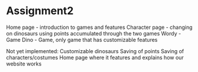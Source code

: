 # Assignment2

Home page - introduction to games and features
Character page - changing on dinosaurs using points accumulated through the two games
Wordy - Game
Dino - Game, only game that has customizable features

Not yet implemented:
Customizable dinosaurs
Saving of points
Saving of characters/costumes
Home page where it features and explains how our website works